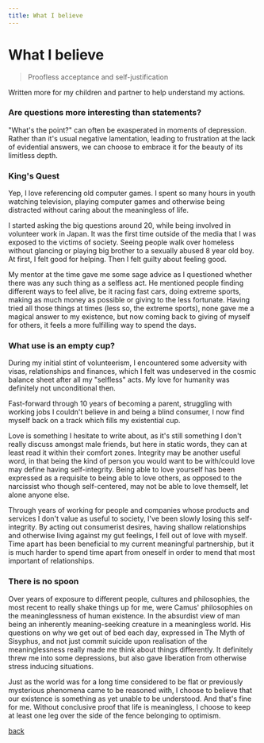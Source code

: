 ```yaml
---
title: What I believe
---
```


# What I believe

> Proofless acceptance and self-justification

Written more for my children and partner to help understand my actions.

### Are questions more interesting than statements?

"What's the point?" can often be exasperated in moments of depression. Rather than it's usual negative lamentation, leading to frustration at the lack of evidential answers, we can choose to embrace it for the beauty of its limitless depth.

### King's Quest

Yep, I love referencing old computer games. I spent so many hours in youth watching television, playing computer games and otherwise being distracted without caring about the meaningless of life. 

I started asking the big questions around 20, while being involved in volunteer work in Japan. It was the first time outside of the media that I was exposed to the victims of society. Seeing people walk over homeless without glancing or playing big brother to a sexually abused 8 year old boy. At first, I felt good for helping. Then I felt guilty about feeling good. 

My mentor at the time gave me some sage advice as I questioned whether there was any such thing as a selfless act. He mentioned people finding different ways to feel alive, be it racing fast cars, doing extreme sports, making as much money as possible or giving to the less fortunate. Having tried all those things at times (less so, the extreme sports), none gave me a magical answer to my existence, but now coming back to giving of myself for others, it feels a more fulfilling way to spend the days.

### What use is an empty cup?

During my initial stint of volunteerism, I encountered some adversity with visas, relationships and finances, which I felt was undeserved in the cosmic balance sheet after all my "selfless" acts. My love for humanity was definitely not unconditional then. 

Fast-forward through 10 years of becoming a parent, struggling with working jobs I couldn't believe in and being a blind consumer, I now find myself back on a track which fills my existential cup.

Love is something I hesitate to write about, as it's still something I don't really discuss amongst male friends, but here in static words, they can at least read it within their comfort zones. Integrity may be another useful word, in that being the kind of person you would want to be with/could love may define having self-integrity. Being able to love yourself has been expressed as a requisite to being able to love others, as opposed to the narcissist who though self-centered, may not be able to love themself, let alone anyone else.  

Through years of working for people and companies whose products and services I don't value as useful to society, I've been slowly losing this self-integrity. By acting out consumerist desires, having shallow relationships and otherwise living against my gut feelings, I fell out of love with myself. Time apart has been beneficial to my current meaningful partnership, but it is much harder to spend time apart from oneself in order to mend that most important of relationships.

### There is no spoon

Over years of exposure to different people, cultures and philosophies, the most recent to really shake things up for me, were Camus' philosophies on the meaninglessness of human existence. In the absurdist view of man being an inherently meaning-seeking creature in a meaningless world. His questions on why we get out of bed each day, expressed in The Myth of Sisyphus, and not just commit suicide upon realisation of the meaninglessness really made me think about things differently. It definitely threw me into some depressions, but also gave liberation from otherwise stress inducing situations. 

Just as the world was for a long time considered to be flat or previously mysterious phenomena came to be reasoned with, I choose to believe that our existence is something as yet unable to be understood. And that's fine for me. Without conclusive proof that life is meaningless, I choose to keep at least one leg over the side of the fence belonging to optimism.


[back](/)
